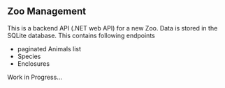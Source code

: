 ## Zoo Management

This is a backend API (.NET web API) for a new Zoo. Data is stored in the SQLite database. This contains following endpoints

- paginated Animals list
- Species
- Enclosures

Work in Progress...

